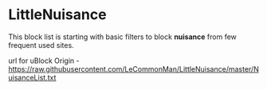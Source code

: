 # LittleNuisance

This block list is starting with basic filters to block **nuisance** from few frequent used sites.

url for uBlock Origin - https://raw.githubusercontent.com/LeCommonMan/LittleNuisance/master/NuisanceList.txt
